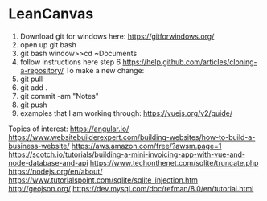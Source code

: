 # LeanCanvas
1. Download git for windows here: https://gitforwindows.org/
2. open up git bash
3. git bash window>>cd ~Documents
4. follow instructions here step 6 https://help.github.com/articles/cloning-a-repository/
To make a new change:
5. git pull
6. git add .
7. git commit -am "Notes"
9. git push
10. examples that I am working through: https://vuejs.org/v2/guide/


Topics of interest:
https://angular.io/
https://www.websitebuilderexpert.com/building-websites/how-to-build-a-business-website/
https://aws.amazon.com/free/?awsm.page=1
https://scotch.io/tutorials/building-a-mini-invoicing-app-with-vue-and-node-database-and-api
https://www.techonthenet.com/sqlite/truncate.php
https://nodejs.org/en/about/
https://www.tutorialspoint.com/sqlite/sqlite_injection.htm
http://geojson.org/
https://dev.mysql.com/doc/refman/8.0/en/tutorial.html